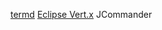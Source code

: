 [termd](https://github.com/termd/termd)
[Eclipse Vert.x](https://github.com/eclipse-vertx/vert.x)
JCommander